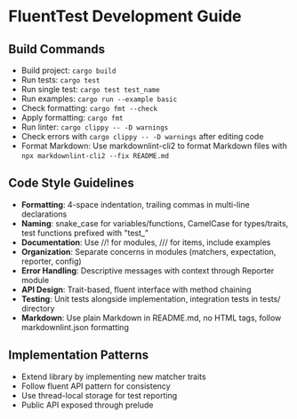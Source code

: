# FluentTest Development Guide

## Build Commands

- Build project: `cargo build`
- Run tests: `cargo test`
- Run single test: `cargo test test_name`
- Run examples: `cargo run --example basic`
- Check formatting: `cargo fmt --check`
- Apply formatting: `cargo fmt`
- Run linter: `cargo clippy -- -D warnings`
- Check errors with `cargo clippy -- -D warnings` after editing code
- Format Markdown: Use markdownlint-cli2 to format Markdown files with `npx markdownlint-cli2 --fix README.md`

## Code Style Guidelines

- **Formatting**: 4-space indentation, trailing commas in multi-line declarations
- **Naming**: snake_case for variables/functions, CamelCase for types/traits, test functions prefixed with "test_"
- **Documentation**: Use //! for modules, /// for items, include examples
- **Organization**: Separate concerns in modules (matchers, expectation, reporter, config)
- **Error Handling**: Descriptive messages with context through Reporter module
- **API Design**: Trait-based, fluent interface with method chaining
- **Testing**: Unit tests alongside implementation, integration tests in tests/ directory
- **Markdown**: Use plain Markdown in README.md, no HTML tags, follow markdownlint.json formatting

## Implementation Patterns

- Extend library by implementing new matcher traits
- Follow fluent API pattern for consistency
- Use thread-local storage for test reporting
- Public API exposed through prelude
